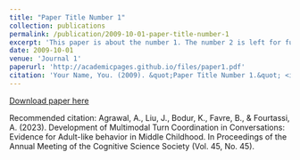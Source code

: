 ```yaml
---
title: "Paper Title Number 1"
collection: publications
permalink: /publication/2009-10-01-paper-title-number-1
excerpt: 'This paper is about the number 1. The number 2 is left for future work.'
date: 2009-10-01
venue: 'Journal 1'
paperurl: 'http://academicpages.github.io/files/paper1.pdf'
citation: 'Your Name, You. (2009). &quot;Paper Title Number 1.&quot; <i>Journal 1</i>. 1(1).'
---
```


[Download paper here](http://abhishek-agrawal94.github.io/files/agrawal_development_2023.pdf)

Recommended citation: Agrawal, A., Liu, J., Bodur, K., Favre, B., & Fourtassi, A. (2023). Development of Multimodal Turn Coordination in Conversations: Evidence for Adult-like behavior in Middle Childhood. In Proceedings of the Annual Meeting of the Cognitive Science Society (Vol. 45, No. 45).
